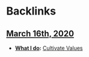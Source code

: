 
# Backlinks
## [March 16th, 2020](<March 16th, 2020.md>)
- **[What I do](<What I do.md>):** [Cultivate Values](<Cultivate Values.md>)

